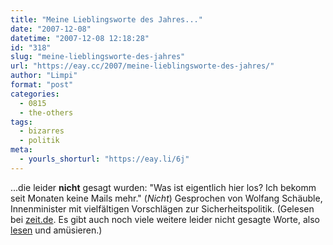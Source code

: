 ```yaml
---
title: "Meine Lieblingsworte des Jahres..."
date: "2007-12-08"
datetime: "2007-12-08 12:18:28"
id: "318"
slug: "meine-lieblingsworte-des-jahres"
url: "https://eay.cc/2007/meine-lieblingsworte-des-jahres/"
author: "Limpi"
format: "post"
categories:
  - 0815
  - the-others
tags:
  - bizarres
  - politik
meta:
  - yourls_shorturl: "https://eay.li/6j"
---
```


...die leider **nicht** gesagt wurden: "Was ist eigentlich hier los? Ich bekomm seit Monaten keine Mails mehr." (_Nicht_) Gesprochen von Wolfang Schäuble, Innenminister mit vielfältigen Vorschlägen zur Sicherheitspolitik. (Gelesen bei [zeit.de](http://www.zeit.de). Es gibt auch noch viele weitere leider nicht gesagte Worte, also [lesen](http://www.zeit.de/online/2007/49/bg-wow50?1) und amüsieren.)
